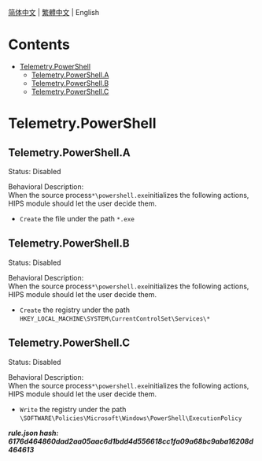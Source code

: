 


  
[简体中文](README.md) | [繁體中文](README_zh_tw.md) | English  
  

Contents
========

* [Telemetry.PowerShell](#telemetrypowershell)
	* [Telemetry.PowerShell.A](#telemetrypowershella)
	* [Telemetry.PowerShell.B](#telemetrypowershellb)
	* [Telemetry.PowerShell.C](#telemetrypowershellc)

# Telemetry.PowerShell

## Telemetry.PowerShell.A
  
Status: Disabled

Behavioral Description:   
When the source process`*\powershell.exe`initializes the following actions, HIPS module should let the user decide them.
- `Create` the file under the path `*.exe`

## Telemetry.PowerShell.B
  
Status: Disabled

Behavioral Description:   
When the source process`*\powershell.exe`initializes the following actions, HIPS module should let the user decide them.
- `Create` the registry under the path `HKEY_LOCAL_MACHINE\SYSTEM\CurrentControlSet\Services\*`

## Telemetry.PowerShell.C
  
Status: Disabled

Behavioral Description:   
When the source process`*\powershell.exe`initializes the following actions, HIPS module should let the user decide them.
- `Write` the registry under the path `\SOFTWARE\Policies\Microsoft\Windows\PowerShell\ExecutionPolicy`
  
***rule.json hash: 6176d464860dad2aa05aac6d1bdd4d556618cc1fa09a68bc9aba16208d464613***